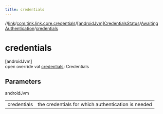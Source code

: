 ```yaml
---
title: credentials
---
```

//[link](../../../../index.html)/[com.tink.link.core.credentials](../../index.html)/[[androidJvm]CredentialsStatus](../index.html)/[AwaitingAuthentication](index.html)/[credentials](credentials.html)



# credentials



[androidJvm]\
open override val [credentials](credentials.html): Credentials



## Parameters


androidJvm

| | |
|---|---|
| credentials | the credentials for which authentication is needed |




